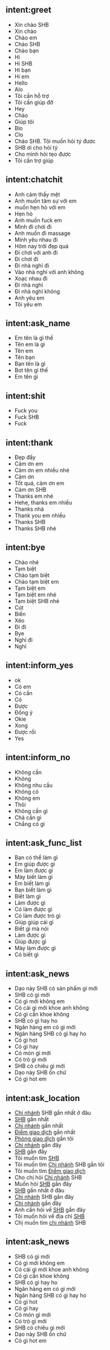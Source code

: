 

## intent:greet
- Xin chào SHB
- Xin chào
- Chào em
- Chào SHB
- Chào bạn
- Hi
- Hi SHB
- Hi bạn
- Hi em
- Hello
- Alo
- Tôi cần hỗ trợ
- Tôi cần giúp đỡ
- Hey
- Chào
- Giúp tôi 
- Blo
- Clo
- Chào SHB. Tôi muốn hỏi tý được 
- SHB ơi cho hỏi tý
- Cho mình hỏi tẹo được 
- Tôi cần trợ giúp



## intent:chatchit
- Anh cảm thấy mệt
- Anh muốn tâm sự với em
- muốn hẹn hò với em
- Hẹn hò
- Anh muốn fuck em
- Mình đi chơi đi
- Anh muốn đi massage
- Mình yêu nhau đi
- Hôm nay trời đẹp quá
- Đi chơi với anh đi
- Đi chơi đi
- Đi nhà nghỉ đi
- Vào nhà nghỉ với anh không
- Xoạc nhau đi
- Đi nhà nghỉ
- Đi nhà nghỉ không
- Anh yêu em
- Tôi yêu em

## intent:ask_name
- Em tên là gì thế
- Tên em là gì
- Tên em 
- Tên bạn 
- Bạn tên là gì 
- Bot tên gì thế
- Em tên gì


## intent:shit
- Fuck you
- Fuck SHB
- Fuck

## intent:thank
- Đẹp đấy
- Cảm ơn em
- Cảm ơn em nhiều nhé
- Cảm ơn
- Tốt quá, cảm ơn em
- Cảm ơn SHB
- Thanks em nhé
- Hehe, thanks em nhiều
- Thanks nhá
- Thank you em nhiều
- Thanks SHB
- Thanks SHB nhé

## intent:bye
- Chào nhé
- Tạm biệt
- Chào tạm biệt
- Chào tạm biệt em
- Tạm biệt em
- Tạm biệt em nhé
- Tạm biệt SHB nhé
- Cút
- Biến
- Xéo
- Đi đi
- Bye
- Nghỉ đi
- Nghỉ



## intent:inform_yes
- ok
- Có em
- Có cần
- Có
- Được
- Đồng ý
- Okie
- Xong
- Được rồi
- Yes

## intent:inform_no
- Không cần
- Không
- Không nhu cầu
- Không có
- Không em
- Thôi
- Không cần gì
- Chả cần gì
- Chẳng có gì

## intent:ask_func_list
- Bạn có thể làm gì
- Em giúp được gì
- Em làm được gì
- Mày biết làm gì
- Em biết làm gì
- Bạn biết làm gì
- Biết làm gì
- Làm được gì 
- Có làm được gì 
- Có làm được trò gì 
- Giúp giúp cái gì
- Biết gì mà nói
- Làm được gì
- Giúp được gì
- Mày làm được gì
- Có biết gì 

## intent:ask_news
- Dạo này SHB có sản phẩm gì mới 
- SHB có gì mới
- Có gì mới không em
- Có cái gì mới khoe anh không
- Có gì cần khoe không
- SHB có gì hay ho 
- Ngân hàng em có gì mới 
- Ngân hàng SHB có gì hay ho 
- Có gì hot 
- Có gì hay 
- Có món gì mới 
- Có trò gì mới
- SHB có chiêu gì mới
- Dạo này SHB ổn chứ
- Có gì hot em

## intent:ask_location
- [Chi nhánh](loc_type) SHB gần nhất ở đâu
- [SHB](loc_type) gần nhất
- [Chi nhánh](loc_type) gần nhất
- [Điểm giao dịch](loc_type) gần nhất
- [Phòng giao dịch](loc_type) gần tôi
- [Chi nhánh](loc_type) gần đây
- [SHB](loc_type) gần đây
- Tôi muốn tìm [SHB](loc_type) 
- Tôi muốn tìm [Chi nhánh](loc_type) SHB gần tôi
- Tôi muốn tìm [Điểm giao dịch](loc_type) 
- Cho chị hỏi [Chi nhánh](loc_type) SHB
- Muốn hỏi [SHB](loc_type) gần đây
- [SHB](loc_type) gần nhất ở đâu
- [Chi nhánh](loc_type) SHB gần đây
- [Chi nhánh](loc_type) gần đây
- Anh cần hỏi về [SHB](loc_type) gần đây
- Tôi muốn hỏi về địa chỉ [SHB](loc_type)
- Chị muốn tìm [chi nhánh](loc_type) SHB

## intent:ask_news
- SHB có gì mới
- Có gì mới không em
- Có cái gì mới khoe anh không
- Có gì cần khoe không
- SHB có gì hay ho 
- Ngân hàng em có gì mới 
- Ngân hàng SHB có gì hay ho 
- Có gì hot 
- Có gì hay 
- Có món gì mới 
- Có trò gì mới
- SHB có chiêu gì mới
- Dạo này SHB ổn chứ
- Có gì hot em